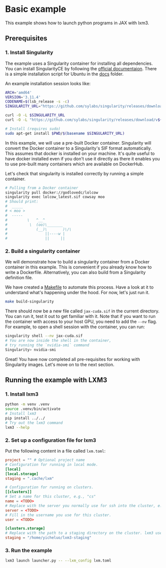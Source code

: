 # Basic example
This example shows how to launch python programs in JAX with lxm3.

## Prerequisites
### 1. Install Singularity
The example uses a Singularity container for installing all dependencies.
You can install SingularityCE by following the [official documentaion](https://docs.sylabs.io/guides/latest/user-guide/). There is a simple installation script for Ubuntu in the [docs](../../docs/install-singularity.sh) folder.

An example installation session looks like:
```bash
ARCH='amd64'
VERSION='3.11.4'
CODENAME=$(lsb_release -s -c)
SINGULARITY_URL="https://github.com/sylabs/singularity/releases/download/v${VERSION}/singularity-ce_${VERSION}-${CODENAME}_${ARCH}.deb"

curl -O -L $SINGULARITY_URL
curl -O -L "https://github.com/sylabs/singularity/releases/download/v${VERSION}/sha256sums"

# Install (requires sudo)
sudo apt-get install $PWD/$(basename $SINGULARITY_URL)

```

In this example, we will use a pre-built Docker container. Singularity will convert 
the Docker container to a Singularity's SIF format automatically. This assumes that
docker is installed on your machine. It's quite useful to have docker installed
even if you don't use it directly as there it enables you to use pre-built many containers which are available on DockerHub.

Let's check that singularity is installed correctly by running a simple container.
```bash
# Pulling from a Docker container
singularity pull docker://godlovedc/lolcow
singularity exec lolcow_latest.sif cowsay moo
# Should print:
#  _____
# < moo >
#  -----
#         \   ^__^
#          \  (oo)\_______
#             (__)\       )\/\
#                 ||----w |
#                 ||     ||
```

### 2. Build a singularity container

We will demonstrate how to build a singularity container from a Docker container in this example. This is convenient
if you already know how to write a Dockerfile. Alternatively, you can also build from a Singularity definition file.

We have created a [Makefile](./Makefile) to automate this process. Have a look at it to understand what's happening under the hood. For now, let's just run it.

```bash
make build-singularity
```
There should now be a new file called `jax-cuda.sif` in the current directory. You can run it, test it out to get familiar with it. 
Note that if you want to run the container with access to your host GPU, you need to add the `--nv` flag. For example,
to open a shell session with the container, you can run:
```bash
singularity shell --nv jax-cuda.sif
# You are now inside the shell in the container, 
# try running the `nvidia-smi` command
Singularity> nvidia-smi
```

Great! You have now completed all pre-requisites for working with Singularity images. Let's move on to the next section. 

## Running the example with LXM3

### 1. Install lxm3
```bash
python -m venv .venv
source .venv/bin/activate
# Install lxm3
pip install ../../
# Try out the lxm3 command
lxm3 --help
```

### 2. Set up a configuration file for lxm3
Put the following content in a file called `lxm.toml`:
```toml
project = "" # Optional project name
# Configuration for running in local mode.
[local]
[local.storage]
staging = ".cache/lxm"

# Configuration for running on clusters.
[[clusters]]
# Set a name for this cluster, e.g., "cs"
name = <TODO>
# Replace with the server you normally use for ssh into the cluster, e.g. "beaker.cs.ucl.ac.uk"
server = <TODO>
# Fill in the username you use for this cluster.
user = <TODO>

[clusters.storage]
# Replace with the path to a staging directory on the cluster. lxm3 uses this directory for storing all files required to run your job.
staging = "/home/yicheluo/lxm3-staging"

```
### 3. Run the example
```bash
lxm3 launch launcher.py -- --lxm_config lxm.toml
```
